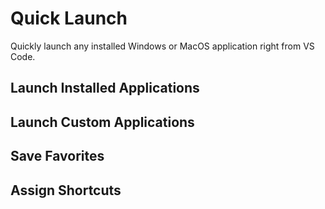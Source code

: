 # Quick Launch

Quickly launch any installed Windows or MacOS application right from VS Code.

## Launch Installed Applications

## Launch Custom Applications

## Save Favorites

## Assign Shortcuts
